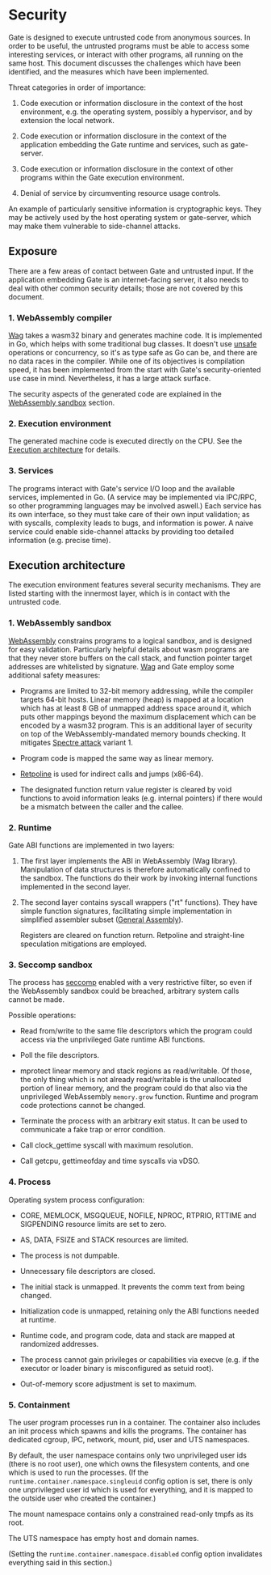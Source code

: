 # Security

Gate is designed to execute untrusted code from anonymous sources.  In order to
be useful, the untrusted programs must be able to access some interesting
services, or interact with other programs, all running on the same host.  This
document discusses the challenges which have been identified, and the measures
which have been implemented.

Threat categories in order of importance:

  1. Code execution or information disclosure in the context of the host
     environment, e.g. the operating system, possibly a hypervisor, and by
     extension the local network.

  2. Code execution or information disclosure in the context of the application
     embedding the Gate runtime and services, such as gate-server.

  3. Code execution or information disclosure in the context of other programs
     within the Gate execution environment.

  4. Denial of service by circumventing resource usage controls.

An example of particularly sensitive information is cryptographic keys.  They
may be actively used by the host operating system or gate-server, which may
make them vulnerable to side-channel attacks.


## Exposure

There are a few areas of contact between Gate and untrusted input.  If the
application embedding Gate is an internet-facing server, it also needs to deal
with other common security details; those are not covered by this document.


### 1. WebAssembly compiler

[Wag](https://gate.computer/wag) takes a wasm32 binary and generates machine
code.  It is implemented in Go, which helps with some traditional bug classes.
It doesn't use [unsafe](https://golang.org/pkg/unsafe/) operations or
concurrency, so it's as type safe as Go can be, and there are no data races in
the compiler.  While one of its objectives is compilation speed, it has been
implemented from the start with Gate's security-oriented use case in mind.
Nevertheless, it has a large attack surface.

The security aspects of the generated code are explained in the
[WebAssembly sandbox](#1-webassembly-sandbox) section.


### 2. Execution environment

The generated machine code is executed directly on the CPU.  See the [Execution
architecture](#execution-architecture) for details.


### 3. Services

The programs interact with Gate's service I/O loop and the available services,
implemented in Go.  (A service may be implemented via IPC/RPC, so other
programming languages may be involved aswell.)  Each service has its own
interface, so they must take care of their own input validation; as with
syscalls, complexity leads to bugs, and information is power.  A naive service
could enable side-channel attacks by providing too detailed information
(e.g. precise time).


## Execution architecture

The execution environment features several security mechanisms.  They are
listed starting with the innermost layer, which is in contact with the
untrusted code.


### 1. WebAssembly sandbox

[WebAssembly](http://webassembly.org) constrains programs to a logical sandbox,
and is designed for easy validation.  Particularly helpful details about wasm
programs are that they never store buffers on the call stack, and function
pointer target addresses are whitelisted by signature.
[Wag](https://gate.computer/wag) and Gate employ some additional safety
measures:

  - Programs are limited to 32-bit memory addressing, while the compiler
    targets 64-bit hosts.  Linear memory (heap) is mapped at a location which
    has at least 8 GB of unmapped address space around it, which puts other
    mappings beyond the maximum displacement which can be encoded by a wasm32
    program.  This is an additional layer of security on top of the
    WebAssembly-mandated memory bounds checking.  It mitigates
	[Spectre attack](https://spectreattack.com) variant 1.

  - Program code is mapped the same way as linear memory.

  - [Retpoline](https://support.google.com/faqs/answer/7625886) is used for
    indirect calls and jumps (x86-64).

  - The designated function return value register is cleared by void functions
    to avoid information leaks (e.g. internal pointers) if there would be a
    mismatch between the caller and the callee.


### 2. Runtime

Gate ABI functions are implemented in two layers:

  1. The first layer implements the ABI in WebAssembly (Wag library).
     Manipulation of data structures is therefore automatically confined to the
     sandbox.  The functions do their work by invoking internal functions
     implemented in the second layer.

  2. The second layer contains syscall wrappers ("rt" functions).  They have
     simple function signatures, facilitating simple implementation in
     simplified assembler subset ([General Assembly](https://gate.computer/ga)).

     Registers are cleared on function return.  Retpoline and straight-line
     speculation mitigations are employed.


### 3. Seccomp sandbox

The process has [seccomp](https://en.wikipedia.org/wiki/Seccomp) enabled with a
very restrictive filter, so even if the WebAssembly sandbox could be breached,
arbitrary system calls cannot be made.

Possible operations:

  - Read from/write to the same file descriptors which the program could access
    via the unprivileged Gate runtime ABI functions.

  - Poll the file descriptors.

  - mprotect linear memory and stack regions as read/writable.  Of those, the
    only thing which is not already read/writable is the unallocated portion of
    linear memory, and the program could do that also via the unprivileged
    WebAssembly `memory.grow` function.  Runtime and program code protections
    cannot be changed.

  - Terminate the process with an arbitrary exit status.  It can be used to
    communicate a fake trap or error condition.

  - Call clock_gettime syscall with maximum resolution.

  - Call getcpu, gettimeofday and time syscalls via vDSO.


### 4. Process

Operating system process configuration:

  - CORE, MEMLOCK, MSGQUEUE, NOFILE, NPROC, RTPRIO, RTTIME and SIGPENDING
    resource limits are set to zero.

  - AS, DATA, FSIZE and STACK resources are limited.

  - The process is not dumpable.

  - Unnecessary file descriptors are closed.

  - The initial stack is unmapped.  It prevents the comm text from being
    changed.

  - Initialization code is unmapped, retaining only the ABI functions needed at
    runtime.

  - Runtime code, and program code, data and stack are mapped at randomized
    addresses.

  - The process cannot gain privileges or capabilities via execve (e.g. if the
    executor or loader binary is misconfigured as setuid root).

  - Out-of-memory score adjustment is set to maximum.


### 5. Containment

The user program processes run in a container.  The container also includes an
init process which spawns and kills the programs.  The container has dedicated
cgroup, IPC, network, mount, pid, user and UTS namespaces.

By default, the user namespace contains only two unprivileged user ids (there
is no root user), one which owns the filesystem contents, and one which is used
to run the processes.  (If the `runtime.container.namespace.singleuid` config
option is set, there is only one unprivileged user id which is used for
everything, and it is mapped to the outside user who created the container.)

The mount namespace contains only a constrained read-only tmpfs as its root.

The UTS namespace has empty host and domain names.

(Setting the `runtime.container.namespace.disabled` config option invalidates
everything said in this section.)

